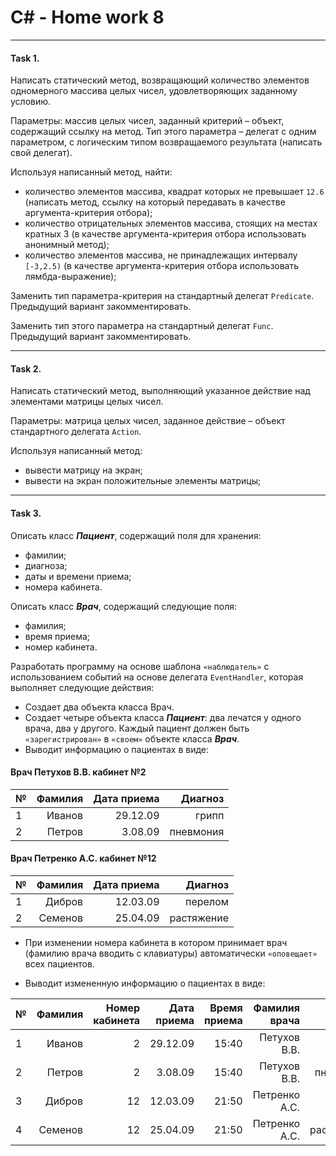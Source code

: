 # C# - Home work 8
***
#### Task 1. 


Написать статический метод, возвращающий количество элементов одномерного массива целых чисел, удовлетворяющих заданному условию. 

Параметры: массив целых чисел, заданный критерий – объект, содержащий ссылку на метод. Тип этого параметра – делегат с одним параметром, с логическим типом возвращаемого результата (написать свой делегат). 

Используя написанный метод, найти: 
* количество элементов массива, квадрат которых не превышает `12.6` (написать метод, ссылку на который передавать в качестве аргумента-критерия отбора);
* количество отрицательных элементов массива, стоящих на местах кратных 3 (в качестве аргумента-критерия отбора использовать анонимный метод);
* количество элементов массива, не принадлежащих интервалу `[-3,2.5)` (в качестве аргумента-критерия отбора использовать лямбда-выражение);

Заменить тип параметра-критерия на стандартный делегат `Predicate`. Предыдущий вариант закомментировать.

Заменить тип этого параметра на стандартный делегат `Func`. Предыдущий вариант закомментировать.


***
#### Task 2. 

Написать статический метод, выполняющий указанное действие над элементами матрицы целых чисел. 

Параметры: матрица целых чисел, заданное действие – объект стандартного делегата `Action`.

Используя написанный метод:
* вывести матрицу на экран;
* вывести на экран положительные элементы матрицы;


***
#### Task 3.

Описать класс ***Пациент***, содержащий поля для хранения:
* фамилии;
* диагноза;
* даты и времени приема;
* номера кабинета.

Описать класс ***Врач***, содержащий следующие поля: 
* фамилия;
* время приема;
* номер кабинета.

Разработать программу на основе шаблона `«наблюдатель»` с использованием событий на основе делегата `EventHandler`, которая выполняет следующие действия:
* Создает два объекта класса Врач.
* Создает четыре объекта класса ***Пациент***: два лечатся у одного врача, два у другого. Каждый пациент должен быть `«зарегистрирован»` в `«своем»` объекте класса ***Врач***.
* Выводит информацию о пациентах в виде:

#### Врач Петухов В.В. кабинет №2 

№  | Фамилия | Дата приема | Диагноз  |
:--|--------:|------------:|---------:|
1  |  Иванов |29.12.09     |грипп     |
2  |  Петров |3.08.09      |пневмония |

#### Врач Петренко А.С.  кабинет №12

№  | Фамилия | Дата приема | Диагноз  |
:--|--------:|------------:|---------:|
1  |  Дибров |12.03.09     |перелом   |
2  | Семенов |25.04.09     |растяжение|

* При изменении номера кабинета в котором принимает врач (фамилию врача вводить с клавиатуры) автоматически `«оповещает»` всех пациентов.

* Выводит измененную информацию о пациентах в виде:

№  | Фамилия |Номер кабинета| Дата приема |Время приема|Фамилия врача| Диагноз  |
:--|--------:|-------------:|------------:|-----------:|------------:|---------:|
1  |  Иванов |    2         |29.12.09     |15:40       |Петухов В.В. |грипп     |
2  |  Петров |    2         |3.08.09      |15:40       |Петухов В.В. |пневмония |
3  |  Дибров |    12        |12.03.09     |21:50       |Петренко А.С.|перелом   |
4  | Семенов |    12        |25.04.09     |21:50       |Петренко А.С.|растяжение|


